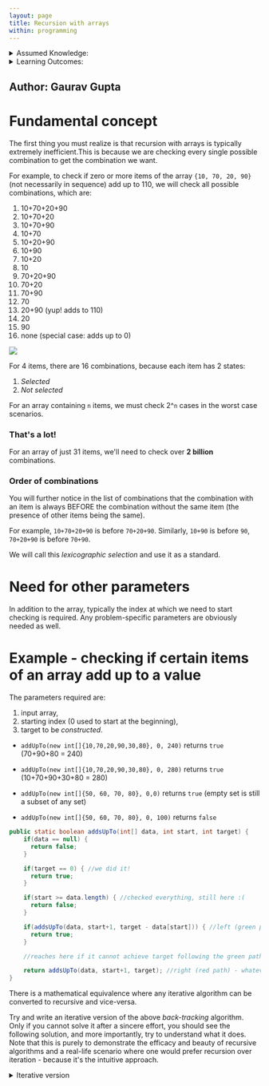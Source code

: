 ```yaml
---
layout: page
title: Recursion with arrays
within: programming
---
```


<details class="prereq" markdown="1"><summary>Assumed Knowledge:</summary>

  * [Functions](./functions)
  * [Classes as Types](./classes_types)
  * [Recursion](./recursion)

</details>

<details class="outcomes" markdown="1"><summary>Learning Outcomes:</summary>

  * Be able to trace recursive functions in the context of array inputs.
  * Be able to write recursive functions in the context of array inputs.

</details>

## Author: Gaurav Gupta

# Fundamental concept

The first thing you must realize is that recursion with arrays is typically extremely inefficient.This is because we are checking every single possible combination to get the combination we want.

For example, to check if zero or more items of the array `{10, 70, 20, 90}` (not necessarily in sequence) add up to 110, we will check all possible combinations, which are:


1. 10+70+20+90
2. 10+70+20
3. 10+70+90
4. 10+70
5. 10+20+90
6. 10+90
7. 10+20
8. 10
9. 70+20+90
10. 70+20
11. 70+90
12. 70
13. 20+90 (yup! adds to 110)
14. 20
15. 90
16. none (special case: adds up to 0)

![](./fig/04-recursion/backtracking.png)

For 4 items, there are 16 combinations, because each item has 2 states:

1. *Selected*
2. *Not selected*

For an array containing `n` items, we must check 2^`n` cases in the worst case scenarios.

### That's a lot!

For an array of just 31 items, we'll need to check over **2 billion** combinations.

### Order of combinations

You will further notice in the list of combinations that the combination with an item is always BEFORE the combination without the same item (the presence of other items being the same).

For example, `10+70+20+90` is before `70+20+90`. Similarly, `10+90` is before `90`, `70+20+90` is before `70+90`.

We will call this *lexicographic selection* and use it as a standard.

# Need for other parameters

In addition to the array, typically the index at which we need to start checking is required. Any problem-specific parameters are obviously needed as well.

# Example - checking if certain items of an array add up to a value

The parameters required are:

1. input array,
2. starting index (0 used to start at the beginning),
3. target to be *constructed*.


- `addUpTo(new int[]{10,70,20,90,30,80}, 0, 240)` returns `true` (70+90+80 = 240)

- `addUpTo(new int[]{10,70,20,90,30,80}, 0, 280)` returns `true` (10+70+90+30+80 = 280)

- `addUpTo(new int[]{50, 60, 70, 80}, 0,0)` returns `true` (empty set is still a subset of any set)

- `addUpTo(new int[]{50, 60, 70, 80}, 0, 100)` returns `false`

```java
public static boolean addsUpTo(int[] data, int start, int target) {
	if(data == null) {
	  return false;
	}

	if(target == 0) { //we did it!
	  return true;
	}

	if(start >= data.length) { //checked everything, still here :(
	  return false;
	}

	if(addsUpTo(data, start+1, target - data[start])) { //left (green path)
	  return true;
	}

	//reaches here if it cannot achieve target following the green path

	return addsUpTo(data, start+1, target); //right (red path) - whatever it returns
}
```

There is a mathematical equivalence where any iterative algorithm can be converted to recursive and vice-versa.

Try and write an iterative version of the above *back-tracking* algorithm. Only if you cannot solve it after a sincere effort, you should see the following solution, and more importantly, try to understand what it does. Note that this is purely to demonstrate the efficacy and beauty of recursive algorithms and a real-life scenario where one would prefer recursion over iteration - because it's the intuitive approach.

<details class="solution" markdown="1"><summary>Iterative version</summary>
```java
public static boolean addsUpTo(int[] data, int target) {
   int n = data.length;
   int[] indexStack = new int[n + 1];
   int[] sumStack = new int[n + 1];
   indexStack[0] = 0;
   sumStack[0] = 0;
   int stackPointer = 1;

   while (stackPointer > 0) {
      int currentIndex = indexStack[stackPointer - 1];
      int currentSum = sumStack[stackPointer - 1];
      stackPointer--;
      if (currentIndex >= n) {
         if (currentSum == target) {
            return true;
         }
         continue;
      }
      // Include the current element in the sum
      indexStack[stackPointer] = currentIndex + 1;
      sumStack[stackPointer] = currentSum + data[currentIndex];
      stackPointer++;
      // Exclude the current element from the sum
      indexStack[stackPointer] = currentIndex + 1;
      sumStack[stackPointer] = currentSum;
      stackPointer++;
   }

   return false;
}
```
</details>
